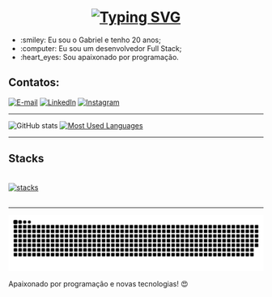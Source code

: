<h1 align="center">
  <a href="#">
    <img src="https://readme-typing-svg.demolab.com?font=Fira+Code&pause=1000&color=0BDA51&random=false&width=435&lines=Ol%C3%A1%2C+eu+sou+o+Gabriel!" alt="Typing SVG" />
  </a>
</h1>

<ul>
  <li> :smiley: Eu sou o Gabriel e tenho 20 anos; </li>
  <li> :computer: Eu sou um desenvolvedor Full Stack; </li>
  <li> :heart_eyes: Sou apaixonado por programação. </li>
</ul>

<h2> Contatos: </h2>

[![E-mail](https://img.shields.io/badge/-Email-000?style=for-the-badge&logo=microsoft-outlook&logoColor=0BDA51&color:FFF)](mailto:gabriel.oliveira2040@hotmail.com)
[![LinkedIn](https://img.shields.io/badge/-LinkedIn-000?style=for-the-badge&logo=linkedin&logoColor=0BDA51&color:FFF)](https://www.linkedin.com/in/gaabssantos/)
[![Instagram](https://img.shields.io/badge/-Instagram-000?style=for-the-badge&logo=instagram&logoColor=0BDA51&color:FFF)](https://www.instagram.com/gaabssantos._/)

<hr>

![GitHub stats](https://github-readme-stats-git-masterrstaa-rickstaa.vercel.app/api?username=gaabssantos&hide_title=true&show_icons=true&include_all_commits=false&count_private=true&line_height=25&hide=issues&bg_color=000&title_color=0BDA51&text_color=FFF&border_radius=3&border_color=0BDA51&icon_color=0BDA51&theme=jolly)
[![Most Used Languages](https://github-readme-stats-git-masterrstaa-rickstaa.vercel.app/api/top-langs/?username=gaabssantos&line_height=10&card_width=290&layout=compact&hide_title=false&count_private=true&langs_count=4&show_icons=true&title_color=0BDA51&hide=html,css&bg_color=000&text_color=8B8B8B&border_radius=3&border_color=0BDA51&count_private=true)](https://github.com/gaabssantos/github-readme-stats)

<hr>

## Stacks

<div style="display: inline_block"><br/>
  <a href="#"> <img align="center" alt="stacks" src="https://skillicons.dev/icons?i=html,css,bootstrap,js,jquery,ts,react,nodejs,php,git,github,jest,&perline=14"> </a>
</div> <br>

<hr>

<picture>
  <source media="(prefers-color-scheme: dark)" srcset="https://raw.githubusercontent.com/mari4souza/mari4souza/output/github-contribution-grid-snake-dark.svg">
  <source media="(prefers-color-scheme: light)" srcset="https://raw.githubusercontent.com/mari4souza/mari4souza/output/github-contribution-grid-snake.svg">
  <img alt="github contribution grid snake animation" src="https://raw.githubusercontent.com/mari4souza/mari4souza/output/github-contribution-grid-snake.svg">
</picture>

Apaixonado por programação e novas tecnologias! :heart_eyes:
